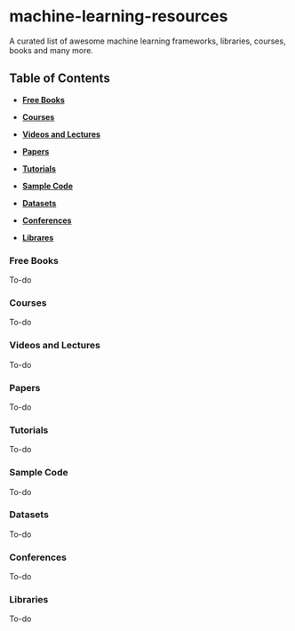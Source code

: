 # machine-learning-resources
A curated list of awesome machine learning frameworks, libraries, courses, books and many more.

## Table of Contents
* **[Free Books](#free-books)**

* **[Courses](#courses)**

* **[Videos and Lectures](#videos-and-lecturers)**

* **[Papers](papers)**

* **[Tutorials](tutorials)**

* **[Sample Code](sample-code)**

* **[Datasets](datasets)**

* **[Conferences](conferences)**

* **[Librares](libraries)**

### Free Books
To-do

### Courses
To-do

### Videos and Lectures
To-do

### Papers
To-do

### Tutorials
To-do

### Sample Code
To-do

### Datasets
To-do

### Conferences
To-do

### Libraries
To-do